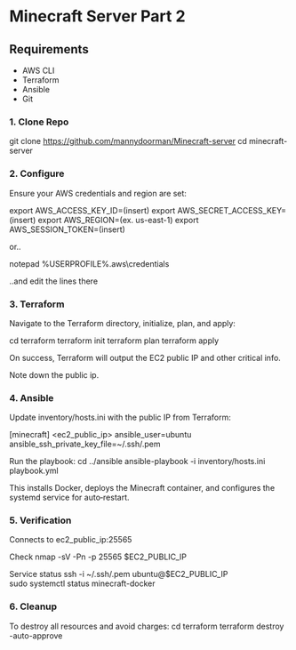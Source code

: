 # Minecraft Server Part 2

## Requirements

- AWS CLI
- Terraform
- Ansible
- Git
  
### 1. Clone Repo
  git clone https://github.com/mannydoorman/Minecraft-server
  cd minecraft-server

### 2. Configure 

Ensure your AWS credentials and region are set:

  export AWS_ACCESS_KEY_ID=(insert) 
  export AWS_SECRET_ACCESS_KEY=(insert) 
  export AWS_REGION=(ex. us-east-1)
  export AWS_SESSION_TOKEN=(insert) 

or..

  notepad %USERPROFILE%\.aws\credentials

..and edit the lines there

### 3. Terraform

Navigate to the Terraform directory, initialize, plan, and apply:

  cd terraform
  terraform init
  terraform plan
  terraform apply


On success, Terraform will output the EC2 public IP and other critical info.

Note down the public ip.

### 4. Ansible 

Update inventory/hosts.ini with the public IP from Terraform:

  [minecraft]
  <ec2_public_ip> ansible_user=ubuntu ansible_ssh_private_key_file=~/.ssh/<key>.pem

Run the playbook:
  cd ../ansible
  ansible-playbook -i inventory/hosts.ini playbook.yml


This installs Docker, deploys the Minecraft container, and configures the systemd service for auto‑restart.

### 5. Verification
Connects to ec2_public_ip:25565

Check
  nmap -sV -Pn -p 25565 $EC2_PUBLIC_IP

Service status
  ssh -i ~/.ssh/<key>.pem ubuntu@$EC2_PUBLIC_IP \
    sudo systemctl status minecraft-docker

### 6. Cleanup

To destroy all resources and avoid charges:
  cd terraform
  terraform destroy -auto-approve

